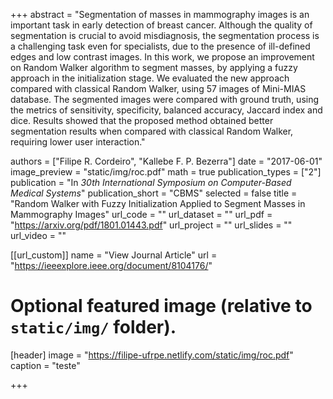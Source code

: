 +++
abstract = "Segmentation of masses in mammography images is an important task in early detection of breast cancer. Although the quality of segmentation is crucial to avoid misdiagnosis, the segmentation process is a challenging task even for specialists, due to the presence of ill-defined edges and low contrast images. In this work, we propose an improvement on Random Walker algorithm to segment masses, by applying a fuzzy approach in the initialization stage. We evaluated the new approach compared with classical Random Walker, using 57 images of Mini-MIAS database. The segmented images were compared with ground truth, using the metrics of sensitivity, specificity, balanced accuracy, Jaccard index and dice. Results showed that the proposed method obtained better segmentation results when compared with classical Random Walker, requiring lower user interaction."

authors = ["Filipe R. Cordeiro", "Kallebe F. P. Bezerra"]
date = "2017-06-01"
image_preview = "static/img/roc.pdf"
math = true
publication_types = ["2"]
publication = "In *30th International Symposium on Computer-Based Medical Systems*"
publication_short = "CBMS"
selected = false
title = "Random Walker with Fuzzy Initialization Applied to Segment Masses in Mammography Images"
url_code = ""
url_dataset = ""
url_pdf = "https://arxiv.org/pdf/1801.01443.pdf"
url_project = ""
url_slides = ""
url_video = ""

[[url_custom]]
name = "View Journal Article"
url = "https://ieeexplore.ieee.org/document/8104176/"

# Optional featured image (relative to `static/img/` folder).
[header]
image = "https://filipe-ufrpe.netlify.com/static/img/roc.pdf"
caption = "teste"

+++
